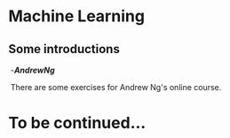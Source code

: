 # Machine Learning



## 		Some introductions



​			-***AndrewNg***

​				There are some exercises for Andrew Ng's online course.



# To be continued...

